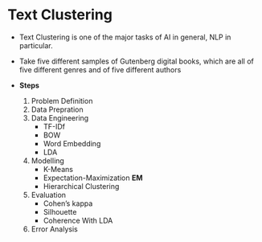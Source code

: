 # Text Clustering

   - Text Clustering is one of the major tasks of AI in general, NLP in particular. 
   
   - Take five different samples of Gutenberg digital books, which are all of five different genres and of five different authors
   
   - **Steps**
        1. Problem Definition
        2. Data Prepration
        3. Data Engineering
           - TF-IDf
           - BOW
           - Word Embedding
           - LDA
        4. Modelling
           - K-Means
           - Expectation-Maximization **EM**
           - Hierarchical Clustering
        5. Evaluation
           - Cohen’s kappa
           - Silhouette
           - Coherence With LDA  
        6. Error Analysis           
